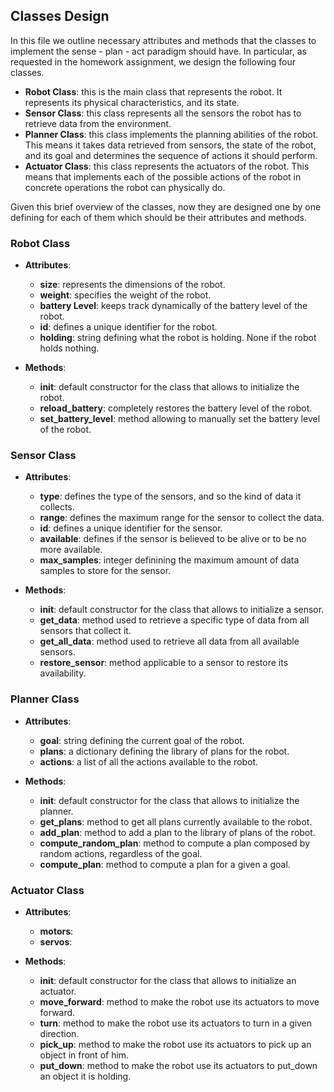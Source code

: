 ## Classes Design

In this file we outline necessary attributes and methods that the classes to implement the sense - plan - act paradigm should have. In particular, as requested in the homework assignment, we design the following four classes.

- **Robot Class**: this is the main class that represents the robot. It represents its physical characteristics, and its state.
- **Sensor Class**: this class represents all the sensors the robot has to retrieve data from the environment.
- **Planner Class**: this class implements the planning abilities of the robot. This means it takes data retrieved from sensors, the state of the robot, and its goal and determines the sequence of actions it should perform.
- **Actuator Class**: this class represents the actuators of the robot. This means that implements each of the possible actions of the robot in concrete operations the robot can physically do.

Given this brief overview of the classes, now they are designed one by one defining for each of them which should be their attributes and methods.

### Robot Class

- **Attributes**:

  - **size**: represents the dimensions of the robot.
  - **weight**: specifies the weight of the robot.
  - **battery Level**: keeps track dynamically of the battery level of the robot.
  - **id**: defines a unique identifier for the robot.
  - **holding**: string defining what the robot is holding. None if the robot holds nothing.

- **Methods**:
  - **init**: default constructor for the class that allows to initialize the robot.
  - **reload_battery**: completely restores the battery level of the robot.
  - **set_battery_level**: method allowing to manually set the battery level of the robot.

### Sensor Class

- **Attributes**:

  - **type**: defines the type of the sensors, and so the kind of data it collects.
  - **range**: defines the maximum range for the sensor to collect the data.
  - **id**: defines a unique identifier for the sensor.
  - **available**: defines if the sensor is believed to be alive or to be no more available.
  - **max_samples**: integer definining the maximum amount of data samples to store for the sensor.

- **Methods**:
  - **init**: default constructor for the class that allows to initialize a sensor.
  - **get_data**: method used to retrieve a specific type of data from all sensors that collect it.
  - **get_all_data**: method used to retrieve all data from all available sensors.
  - **restore_sensor**: method applicable to a sensor to restore its availability.

### Planner Class

- **Attributes**:
  - **goal**: string defining the current goal of the robot.
  - **plans**: a dictionary defining the library of plans for the robot.
  - **actions**: a list of all the actions available to the robot.

- **Methods**:
  - **init**: default constructor for the class that allows to initialize the planner.
  - **get_plans**: method to get all plans currently available to the robot.
  - **add_plan**: method to add a plan to the library of plans of the robot.
  - **compute_random_plan**: method to compute a plan composed by random actions, regardless of the goal.
  - **compute_plan**: method to compute a plan for a given a goal. 

### Actuator Class

- **Attributes**:
  - **motors**: 
  - **servos**: 

- **Methods**:
  - **init**: default constructor for the class that allows to initialize an actuator.
  - **move_forward**: method to make the robot use its actuators to move forward.
  - **turn**: method to make the robot use its actuators to turn in a given direction.
  - **pick_up**: method to make the robot use its actuators to pick up an object in front of him.
  - **put_down**: method to make the robot use its actuators to put_down an object it is holding.